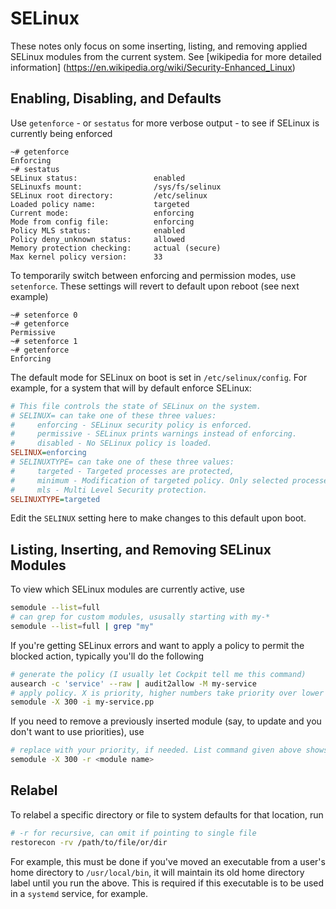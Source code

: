 # SELinux

These notes only focus on some inserting, listing, and removing applied SELinux modules from the current system. See [wikipedia for more detailed information] (https://en.wikipedia.org/wiki/Security-Enhanced_Linux)

## Enabling, Disabling, and Defaults

Use `getenforce` - or `sestatus` for more verbose output - to see if SELinux is currently being enforced

```console
~# getenforce
Enforcing
~# sestatus
SELinux status:                 enabled
SELinuxfs mount:                /sys/fs/selinux
SELinux root directory:         /etc/selinux
Loaded policy name:             targeted
Current mode:                   enforcing
Mode from config file:          enforcing
Policy MLS status:              enabled
Policy deny_unknown status:     allowed
Memory protection checking:     actual (secure)
Max kernel policy version:      33
```

To temporarily switch between enforcing and permission modes, use `setenforce`. These settings will revert to default upon reboot (see next example)

```console
~# setenforce 0
~# getenforce
Permissive
~# setenforce 1
~# getenforce
Enforcing
```

The default mode for SELinux on boot is set in `/etc/selinux/config`. For example, for a system that will by default enforce SELinux:

```ini
# This file controls the state of SELinux on the system.
# SELINUX= can take one of these three values:
#     enforcing - SELinux security policy is enforced.
#     permissive - SELinux prints warnings instead of enforcing.
#     disabled - No SELinux policy is loaded.
SELINUX=enforcing
# SELINUXTYPE= can take one of these three values:
#     targeted - Targeted processes are protected,
#     minimum - Modification of targeted policy. Only selected processes are protected.
#     mls - Multi Level Security protection.
SELINUXTYPE=targeted
```

Edit the `SELINUX` setting here to make changes to this default upon boot.

## Listing, Inserting, and Removing SELinux Modules

To view which SELinux modules are currently active, use

```bash
semodule --list=full
# can grep for custom modules, ususally starting with my-*
semodule --list=full | grep "my"
```

If you're getting SELinux errors and want to apply a policy to permit the blocked action, typically you'll do the following

```bash
# generate the policy (I usually let Cockpit tell me this command)
ausearch -c 'service' --raw | audit2allow -M my-service
# apply policy. X is priority, higher numbers take priority over lower with same name
semodule -X 300 -i my-service.pp
```

If you need to remove a previously inserted module (say, to update and you don't want to use priorities), use

```bash
# replace with your priority, if needed. List command given above shows priorities if you don't know yours
semodule -X 300 -r <module name>
```

## Relabel

To relabel a specific directory or file to system defaults for that location, run

```bash
# -r for recursive, can omit if pointing to single file
restorecon -rv /path/to/file/or/dir
```

For example, this must be done if you've moved an executable from a user's home directory to `/usr/local/bin`, it will maintain its old home directory label until you run the above. This is required if this executable is to be used in a `systemd` service, for example.
